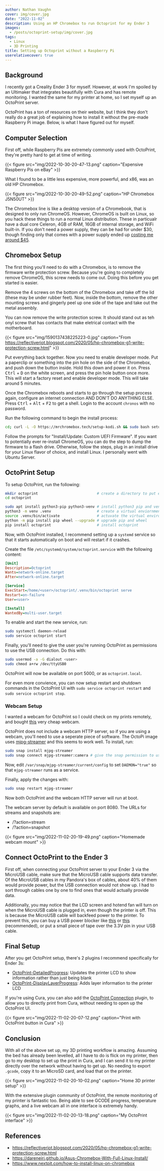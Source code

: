 ```yaml
---
author: Nathan Vaughn
cover: img/cover.jpg
date: "2022-11-02"
description: Using an HP Chromebox to run Octoprint for my Ender 3
images:
  - /posts/octoprint-setup/img/cover.jpg
tags:
  - Linux
  - 3D Printing
title: Setting up Octoprint without a Raspberry Pi
userelativecover: true
---
```


## Background

I recently got a Creality Ender 3 for myself. However, at work I'm spoiled by
an Ultimaker that integrates beautifully with Cura and has remote monitoring.
I wanted the same for my printer at home, so I set myself up an OctoPrint server.

OctoPrint has a ton of resources on their website, but I think they
don't really do a great job of explaining how to install it without the
pre-made Raspberry Pi image. Below, is what I have figured out for myself.

## Computer Selection

First off, while Raspberry Pis are extremely commonly used with OctoPrint,
they're pretty hard to get at time of writing.

{{< figure src="img/2022-10-30-20-47-13.png" caption="Expensive Raspberry Pis on eBay" >}}

What I found to be a little less expensive, more powerful, and x86, was an old
HP Chromebox.

{{< figure src="img/2022-10-30-20-49-52.png" caption="HP Chromebox J5N50UT" >}}

The Chromebox line is like a desktop version of a Chromebook, that is
designed to only run ChromeOS. However, ChromeOS is built on Linux,
so you hack these things to run a normal Linux distribution.
These in particualr have a dual core Celeron, 4GB of RAM, 16GB of internal storage,
and WiFi built-in. If you don't need a power supply, they can be had for under $30,
though finding only that comes with a power supply ended up
[costing me around $45](https://web.archive.org/web/20221031015546/https://www.ebay.com/itm/185452336874).

## Chromebox Setup

The first thing you'll need to do with a Chromebox, is to remove the firmware
write protection screw. Because you're going to completely remove ChromeOS, this screw
needs to come out. Doing this before you get started is easier.

Remove the 4 screws on the bottom of the Chromebox and take off the lid
(these may be under rubber feet). Now, inside the bottom, remove the other
mounting screws and gingerly peel up one side
of the tape and take out the metal assembly.

You can now remove the write protection screw. It should stand out as teh onyl screw
that has contacts that make eletrical contact with the motherboard.

{{< figure src="img/1590137438225223-0.jpg" caption="From https://reflectiveriot.blogspot.com/2020/05/hp-chromebox-g1-write-protection-screw.html" >}}

Put everything back together. Now you need to enable developer mode. Put a paperclip
or something into the pin hole on the side of the Chromebox, and
push down the button inside. Hold this down and power it on.
Press <kbd>Ctrl</kbd> + <kbd>D</kbd> on the white screen, and press the pin hole button
once more. This will start a factory reset and enable developer mode. This will take
around 5 minutes.

Once the Chromebox reboots and starts to go through the setup process again,
configure an internet connection AND DON'T DO ANYTHING ELSE.
Press <kbd>Ctrl</kbd> + <kbd>Alt</kbd> + <kbd>F2</kbd> to get a shell. Login to
the account `chronos` with no password.

Run the following command to begin the install process:

```bash
cd; curl -L -O https://mrchromebox.tech/setup-kodi.sh && sudo bash setup-kodi.sh
```

Follow the prompts for "Install/Update: Custom UEFI Firmware". If you want
to potentially ever re-install ChromeOS, you can do the step to dump the firmware
to a flash drive. Otherwise, follow the steps, plug in an install drive
for your Linux flavor of choice, and install Linux. I personally went with
Ubuntu Server.

## OctoPrint Setup

To setup OctoPrint, run the following:

```bash
mkdir octoprint                           # create a directory to put everything in
cd octoprint

sudo apt install python3-pip python3-venv # install python3 pip and venv
python3 -m venv .venv                     # create a virtual enviornment
source .venv/bin/activate                 # actuvate the virtual environment
python -m pip install pip wheel --upgrade # upgrade pip and wheel
pip install octoprint                     # install octoprint
```

Now, with OctoPrint installed, I recommend setting up a `systemd` service so that
it starts automatically on boot and will restart if it crashes.

Create the file `/etc/systemd/system/octoprint.service` with the following content:

```ini
[Unit]
Description=Octoprint
Wants=network-online.target
After=network-online.target

[Service]
ExecStart=/home/<user>/octoprint/.venv/bin/octoprint serve
Restart=on-failure
User=<user>

[Install]
WantedBy=multi-user.target
```

To enable and start the new service, run:

```bash
sudo systemctl daemon-reload
sudo service octoprint start
```

Finally, you'll need to give the user you're running OctoPrint as permissions to use
the USB connection. Do this with:

```bash
sudo usermod -a -G dialout <user>
sudo chmod a+rw /dev/ttyUSB0
```

OctoPrint will now be available on port 5000, or as `octoprint.local`.

For even more convience, you can now setup restart and shutdown commands in the
OctoPrint UI with `sudo service octoprint restart` and `sudo service octoprint stop`.

### Webcam Setup

I wanted a webcam for OctoPrint so I could check on my prints remotely, and bought
[this](https://web.archive.org/web/20221031015511/https://www.ebay.com/itm/125379639908)
very cheap webcam.

OctoPrint does not include a webcam HTTP server, so if you are using a webcam,
you'll need to use a seperate piece of software. The OctoPi image uses
[mjpg-streamer](https://github.com/jacksonliam/mjpg-streamer) and this seems to
work well. To install, run:

```bash
sudo snap install mjpg-streamer
sudo snap connect mjpg-streamer:camera # give the snap permission to use the camera device
```

Now, edit `/var/snap/mjpg-streamer/current/config` to set `DAEMON="true"`
so that `mjpg-streamer` runs as a service.

Finally, apply the changes with:

```bash
sudo snap restart mjpg-streamer
```

Now both OctoPrint and the webcam HTTP server will run at boot.

The webcam server by default is available on port 8080. The URLs for streams and
snapshots are:

- /?action=stream
- /?action=snapshot

{{< figure src="img/2022-11-02-20-19-49.png" caption="Homemade webcam mount" >}}

## Connect OctoPrint to the Ender 3

First off, when connecting your OctoPrint server to your Ender 3
via the MicroUSB cable, make sure that the MicroUSB cable supports data transfer.
Of the MicroUSB cables in my Pandora's box of cables, about 40% of them
would provide power, but the USB connection would not show up. I had to
sort through cables one by one to find ones that would actually provide data.

Additionally, you may notice that the LCD screen and hotend fan will turn
on when the MicroUSB cable is plugged in, even though the printer is off.
This is because the MicroUSB cable will backfeed power to the printer. To prevent
this, you can buy a USB power blocker like
[this](https://www.th3dstudio.com/product/power-blough-r-pi-usb-power-blocker/) or
[this](https://www.amazon.com/PortaPow-USB-Power-Blocker-Only/dp/B0937B95QK)
(recommended), or put a small piece of tape over the 3.3V pin in your USB cable.

## Final Setup

After you get OctoPrint setup, there's 2 plugins I recommend specifically for Ender 3s:

- [OctoPrint-DetailedProgress](https://github.com/tpmullan/OctoPrint-DetailedProgress): Updates the printer LCD to show information rather than just being blank
- [OctoPrint-DisplayLayerProgress](https://github.com/OllisGit/OctoPrint-DisplayLayerProgress): Adds layer information to the printer LCD

If you're using Cura, you can also add the
[OctoPrint Connection](https://marketplace.ultimaker.com/app/cura/plugins/fieldofview/OctoPrintPlugin)
plugin, to allow you to directly print from Cura, without needing to open up
the OctoPrint UI.

{{< figure src="img/2022-11-02-20-07-12.png" caption="Print with OctoPrint button in Cura" >}}

## Conclusion

With all of the above set up, my 3D printing workflow is amazing.
Assuming the bed has already been levelled, all I have to do is flick on my printer,
then go to my desktop to set up the print in Cura, and I can send it to my printer
directly over the network without having to get up. No needing to export `.gcode`,
copy it to an MicroSD card, and load that on the printer.

{{< figure src="img/2022-11-02-20-10-02.png" caption="Home 3D printer setup" >}}

With the extensive plugin community of OctoPrint, the remote monitoring of my printer
is fantastic too. Being able to see GCODE progress, temperature graphs,
and a live webcam all in one interface is extremely handy.

{{< figure src="img/2022-11-02-20-13-18.png" caption="My OctoPrint interface" >}}

## References

- https://reflectiveriot.blogspot.com/2020/05/hp-chromebox-g1-write-protection-screw.html
- https://dareneiri.github.io/Asus-Chromebox-With-Full-Linux-Install/
- https://www.nextpit.com/how-to-install-linux-on-chromebox